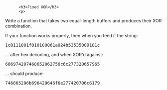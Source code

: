           <h3>Fixed XOR</h3>
          <p>
  Write a function that takes two equal-length buffers and produces
  their XOR combination.
</p>
<p></p>
<p>
  If your function works properly, then when you feed it the string:
</p>
<pre>1c0111001f010100061a024b53535009181c</pre>
<p>
  ... after hex decoding, and when XOR'd against:
</p>
<pre>686974207468652062756c6c277320657965</pre>
<p>
  ... should produce:
</p>
<pre>746865206b696420646f6e277420706c6179</pre>